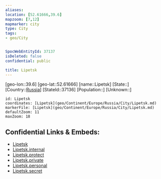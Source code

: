```yaml
---
aliases: 
location: [52.61666,39.6]
mapzoom: [7,12] 
mapmarker: city 
type: City
tags:
- geo/City


SpocWebEntityId: 37137
isDeleted: false
confidential: public

title: Lipetsk
---
```

[geo-lon::39.6]
[geo-lat::52.61666]
[name::Lipetsk]
[State::]
[Country::[Russia](geo/Continent/Europe/Russia.md)]
[StateId::37136]
[Population::]
[Unknown::]


```leaflet
id: Lipetsk
coordinates: [Lipetsk](geo/Continent/Europe/Russia/City/Lipetsk.md)
markerFile: [Lipetsk](geo/Continent/Europe/Russia/City/Lipetsk.md)
defaultZoom: 11 
maxZoom: 18
```


## Confidential Links & Embeds: 
- [Lipetsk](../../../../../../_public/geo/Continent/Europe/Russia/City/Lipetsk.md) 
- [Lipetsk.internal](../../../../../../_internal/geo/Continent/Europe/Russia/City/Lipetsk.internal.md) 
- [Lipetsk.protect](../../../../../../_protect/geo/Continent/Europe/Russia/City/Lipetsk.protect.md) 
- [Lipetsk.private](../../../../../../_private/geo/Continent/Europe/Russia/City/Lipetsk.private.md) 
- [Lipetsk.personal](../../../../../../_personal/geo/Continent/Europe/Russia/City/Lipetsk.personal.md) 
- [Lipetsk.secret](../../../../../../_secret/geo/Continent/Europe/Russia/City/Lipetsk.secret.md) 
